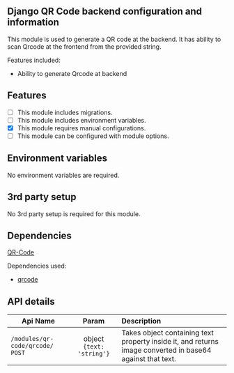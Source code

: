## Django QR Code backend configuration and information

This module is used to generate a QR code at the backend. It has ability to scan Qrcode at the frontend from the provided string.

Features included:

- Ability to generate Qrcode at backend

## Features

- [ ] This module includes migrations.
- [ ] This module includes environment variables.
- [x] This module requires manual configurations.
- [ ] This module can be configured with module options.

## Environment variables

No environment variables are required.

## 3rd party setup

No 3rd party setup is required for this module.

## Dependencies

[QR-Code](https://github.com/lincolnloop/python-qrcode/blob/main/README.rst)

Dependencies used:

- [qrcode](https://pypi.org/project/qrcode/)

## API details

| Api Name                           |           Param           | Description                                                                                               |
|------------------------------------|:-------------------------:|:----------------------------------------------------------------------------------------------------------|
| `/modules/qr-code/qrcode/`  `POST` | object `{text: 'string'}` | Takes object containing text property inside it, and returns image converted in base64 against that text. |
